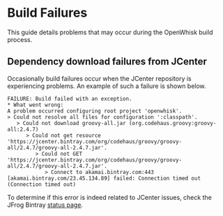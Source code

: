 <!--
#
# Licensed to the Apache Software Foundation (ASF) under one or more
# contributor license agreements.  See the NOTICE file distributed with
# this work for additional information regarding copyright ownership.
# The ASF licenses this file to You under the Apache License, Version 2.0
# (the "License"); you may not use this file except in compliance with
# the License.  You may obtain a copy of the License at
#
#     http://www.apache.org/licenses/LICENSE-2.0
#
# Unless required by applicable law or agreed to in writing, software
# distributed under the License is distributed on an "AS IS" BASIS,
# WITHOUT WARRANTIES OR CONDITIONS OF ANY KIND, either express or implied.
# See the License for the specific language governing permissions and
# limitations under the License.
#
-->

# Build Failures

This guide details problems that may occur during the OpenWhisk build process.

## Dependency download failures from JCenter

Occasionally build failures occur when the JCenter repository is experiencing
problems. An example of such a failure is shown below.

```
FAILURE: Build failed with an exception.
* What went wrong:
A problem occurred configuring root project 'openwhisk'.
> Could not resolve all files for configuration ':classpath'.
   > Could not download groovy-all.jar (org.codehaus.groovy:groovy-all:2.4.7)
      > Could not get resource 'https://jcenter.bintray.com/org/codehaus/groovy/groovy-all/2.4.7/groovy-all-2.4.7.jar'.
         > Could not GET 'https://jcenter.bintray.com/org/codehaus/groovy/groovy-all/2.4.7/groovy-all-2.4.7.jar'.
            > Connect to akamai.bintray.com:443 [akamai.bintray.com/23.45.134.89] failed: Connection timed out (Connection timed out)
```

To determine if this error is indeed related to JCenter issues, check the JFrog
Bintray [status page](http://status.bintray.com/).

